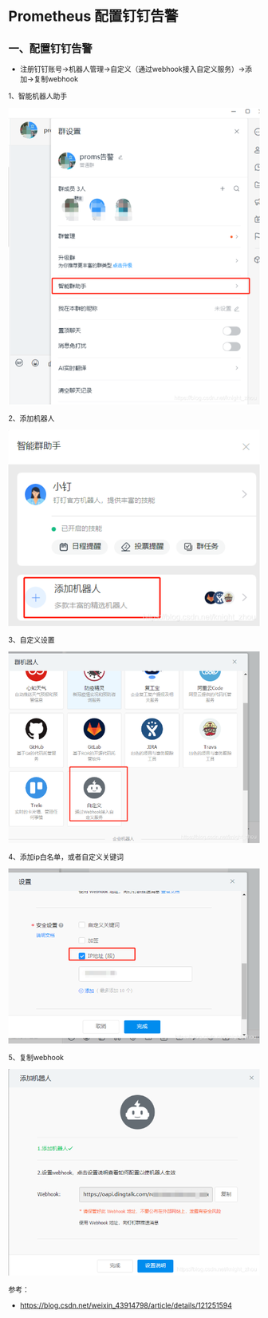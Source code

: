 # Prometheus 配置钉钉告警

## 一、配置钉钉告警

- 注册钉钉账号->机器人管理->自定义（通过webhook接入自定义服务）->添加->复制webhook

1、智能机器人助手

![](images/dingding1.png)

2、添加机器人

![](images/dingding2.png)

3、自定义设置

![](images/dingding3.png)

4、添加ip白名单，或者自定义关键词

![](images/dingding4.png)

5、复制webhook

![](images/dingding5.png)

参考：
- https://blog.csdn.net/weixin_43914798/article/details/121251594
